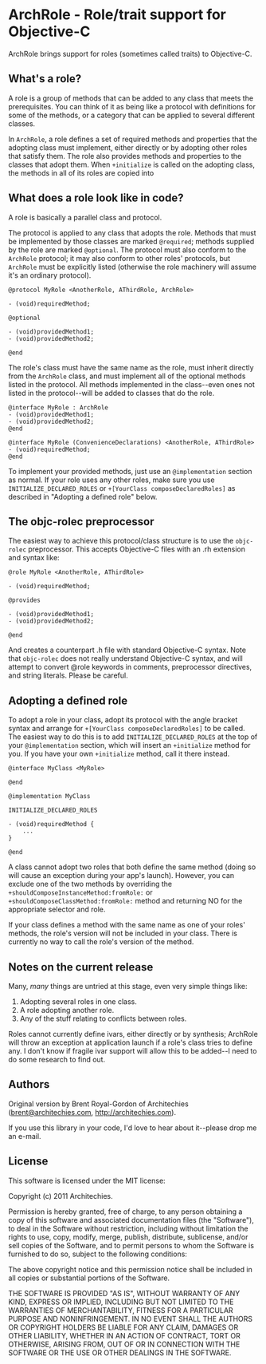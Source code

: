 ArchRole - Role/trait support for Objective-C
=============================================

ArchRole brings support for roles (sometimes called traits) to Objective-C.

What's a role?
--------------

A role is a group of methods that can be added to any class that meets the 
prerequisites.  You can think of it as being like a protocol with definitions 
for some of the methods, or a category that can be applied to several different 
classes.

In `ArchRole`, a role defines a set of required methods and properties that the 
adopting class must implement, either directly or by adopting other roles that 
satisfy them.  The role also provides methods and properties to the classes 
that adopt them.  When `+initialize` is called on the adopting class, the 
methods in all of its roles are copied into 

What does a role look like in code?
-----------------------------------

A role is basically a parallel class and protocol.

The protocol is applied to any class that adopts the role.  Methods that must 
be implemented by those classes are marked `@required`; methods supplied by the 
role are marked `@optional`.  The protocol must also conform to the `ArchRole` 
protocol; it may also conform to other roles' protocols, but `ArchRole` must be 
explicitly listed (otherwise the role machinery will assume it's an ordinary 
protocol).

    @protocol MyRole <AnotherRole, AThirdRole, ArchRole>
    
    - (void)requiredMethod;
    
    @optional
    
    - (void)providedMethod1;
    - (void)providedMethod2;
    
    @end

The role's class must have the same name as the role, must inherit directly 
from the `ArchRole` class, and must implement all of the optional methods 
listed in the protocol.  All methods implemented in the class--even ones not 
listed in the protocol--will be added to classes that do the role.

    @interface MyRole : ArchRole
    - (void)providedMethod1;
    - (void)providedMethod2;
    @end
    
    @interface MyRole (ConvenienceDeclarations) <AnotherRole, AThirdRole>
    - (void)requiredMethod;
    @end

To implement your provided methods, just use an `@implementation` section as 
normal.  If your role uses any other roles, make sure you use 
`INITIALIZE_DECLARED_ROLES` or `+[YourClass composeDeclaredRoles]` as described 
in "Adopting a defined role" below.

The objc-rolec preprocessor
---------------------------

The easiest way to achieve this protocol/class structure is to use the 
`objc-rolec` preprocessor.  This accepts Objective-C files with an .rh 
extension and syntax like:

    @role MyRole <AnotherRole, AThirdRole>
    
    - (void)requiredMethod;
    
    @provides
    
    - (void)providedMethod1;
    - (void)providedMethod2;
    
    @end

And creates a counterpart .h file with standard Objective-C syntax.  Note that 
`objc-rolec` does not really understand Objective-C syntax, and will attempt to 
convert @role keywords in comments, preprocessor directives, and string 
literals.  Please be careful.

Adopting a defined role
-----------------------

To adopt a role in your class, adopt its protocol with the angle bracket syntax 
and arrange for `+[YourClass composeDeclaredRoles]` to be called.  The easiest 
way to do this is to add `INITIALIZE_DECLARED_ROLES` at the top of your 
`@implementation` section, which will insert an `+initialize` method for you. 
If you have your own `+initialize` method, call it there instead.

    @interface MyClass <MyRole>
    
    @end
    
    @implementation MyClass
    
    INITIALIZE_DECLARED_ROLES
    
    - (void)requiredMethod {
        ...
    }
    
    @end

A class cannot adopt two roles that both define the same method (doing so will 
cause an exception during your app's launch).  However, you can exclude one of 
the two methods by overriding the `+shouldComposeInstanceMethod:fromRole:` or 
`+shouldComposeClassMethod:fromRole:` method and returning NO for the 
appropriate selector and role.

If your class defines a method with the same name as one of your roles' 
methods, the role's version will not be included in your class.  There is 
currently no way to call the role's version of the method.

Notes on the current release
----------------------------

Many, *many* things are untried at this stage, even very simple things like:

1. Adopting several roles in one class.
2. A role adopting another role.
3. Any of the stuff relating to conflicts between roles.

Roles cannot currently define ivars, either directly or by synthesis; ArchRole 
will throw an exception at application launch if a role's class tries to define 
any.  I don't know if fragile ivar support will allow this to be added--I need 
to do some research to find out.

Authors
-------

Original version by Brent Royal-Gordon of Architechies 
(<brent@architechies.com>, <http://architechies.com>).

If you use this library in your code, I'd love to hear about it--please drop 
me an e-mail.

License
-------

This software is licensed under the MIT license:

Copyright (c) 2011 Architechies.

Permission is hereby granted, free of charge, to any person obtaining a copy of 
this software and associated documentation files (the "Software"), to deal in 
the Software without restriction, including without limitation the rights to 
use, copy, modify, merge, publish, distribute, sublicense, and/or sell copies 
of the Software, and to permit persons to whom the Software is furnished to do 
so, subject to the following conditions:

The above copyright notice and this permission notice shall be included in all 
copies or substantial portions of the Software.

THE SOFTWARE IS PROVIDED "AS IS", WITHOUT WARRANTY OF ANY KIND, EXPRESS OR 
IMPLIED, INCLUDING BUT NOT LIMITED TO THE WARRANTIES OF MERCHANTABILITY, 
FITNESS FOR A PARTICULAR PURPOSE AND NONINFRINGEMENT. IN NO EVENT SHALL THE 
AUTHORS OR COPYRIGHT HOLDERS BE LIABLE FOR ANY CLAIM, DAMAGES OR OTHER 
LIABILITY, WHETHER IN AN ACTION OF CONTRACT, TORT OR OTHERWISE, ARISING FROM, 
OUT OF OR IN CONNECTION WITH THE SOFTWARE OR THE USE OR OTHER DEALINGS IN THE 
SOFTWARE.
